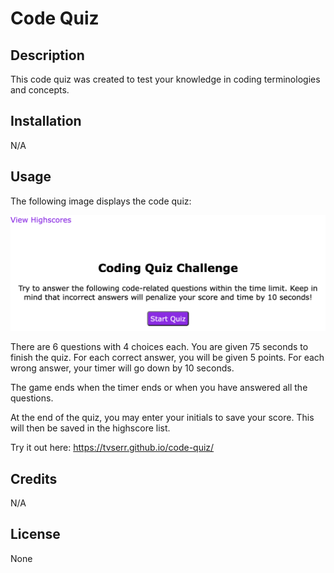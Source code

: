 # Code Quiz

## Description

This code quiz was created to test your knowledge in coding terminologies and concepts.

## Installation

N/A

## Usage

The following image displays the code quiz:

![Code Quiz](./assets/codequiz-screenshot.png)

There are 6 questions with 4 choices each. You are given 75 seconds to finish the quiz. For each correct answer, you will be given 5 points. For each wrong answer, your timer will go down by 10 seconds.

The game ends when the timer ends or when you have answered all the questions.

At the end of the quiz, you may enter your initials to save your score. This will then be saved in the highscore list.

Try it out here: https://tvserr.github.io/code-quiz/

## Credits

N/A

## License

None